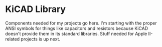 KiCAD Library
=============

Components needed for my projects go here.  I'm starting with the proper
ANSI symbols for things like capacitors and resistors because KiCAD doesn't
provide them in its standard libraries.  Stuff needed for Apple II-related
projects is up next.


